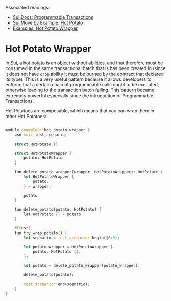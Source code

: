 Associated readings:
- [Sui Docs: Programmable Transactions](https://docs.sui.io/concepts/transactions/prog-txn-blocks)
- [Sui Move by Example: Hot Potato](https://examples.sui.io/patterns/hot-potato.html)
- [Examples: Hot Potato Wrapper](https://github.com/nmboavida/suinami-book/blob/main/examples/sources/hot_potato_wrapper.move)

# Hot Potato Wrapper

In Sui, a hot potato is an object without abilities, and that therefore must be consumed in the same transactional batch that is has been created in (since it does not have `drop` ability it must be burned by the contract that declared its type). This is a very useful pattern because it allows developers to enforce that a certain chain of programmable calls ought to be executed, otherwise leading to the transaction batch failing. This pattern became extremely powerful especially since the introduction of Programmable Transactions.

Hot Potatoes are composable, which means that you can wrap them in other Hot Potatoes:

```rust

module examples::hot_potato_wrapper {
    use sui::test_scenario;

    struct HotPotato {}

    struct HotPotatoWrapper {
        potato: HotPotato
    }

    fun delete_potato_wrapper(wrapper: HotPotatoWrapper): HotPotato {
        let HotPotatoWrapper {
            potato,
        } = wrapper;

        potato
    }

    fun delete_potato(potato: HotPotato) {
        let HotPotato {} = potato;
    }

    #[test]
    fun try_wrap_potato() {
        let scenario = test_scenario::begin(@0x0);

        let potato_wrapper = HotPotatoWrapper {
            potato: HotPotato {},
        };

        let potato = delete_potato_wrapper(potato_wrapper);

        delete_potato(potato);

        test_scenario::end(scenario);
    }
}
```